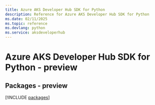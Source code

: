 ```yaml
---
title: Azure AKS Developer Hub SDK for Python
description: Reference for Azure AKS Developer Hub SDK for Python
ms.date: 02/11/2025
ms.topic: reference
ms.devlang: python
ms.service: aksdeveloperhub
---
```

# Azure AKS Developer Hub SDK for Python - preview
## Packages - preview
[!INCLUDE [packages](aks-developer-hub-index.md)]